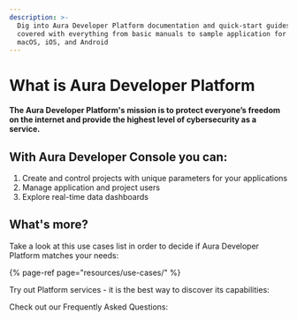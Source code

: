 ```yaml
---
description: >-
  Dig into Aura Developer Platform documentation and quick-start guides. You are
  covered with everything from basic manuals to sample application for Windows,
  macOS, iOS, and Android
---
```


# What is Aura Developer Platform

**The Aura Developer Platform's mission is to protect everyone’s freedom on the internet and provide the highest level of cybersecurity as a service.**

## With Aura Developer Console you can:

1. Create and control projects with unique parameters for your applications
2. Manage application and project users
3. Explore real-time data dashboards

## What's more?

Take a look at this use cases list in order to decide if Aura Developer Platform matches your needs:

{% page-ref page="resources/use-cases/" %}

Try out Platform services - it is the best way to discover its capabilities:

Check out our Frequently Asked Questions:



